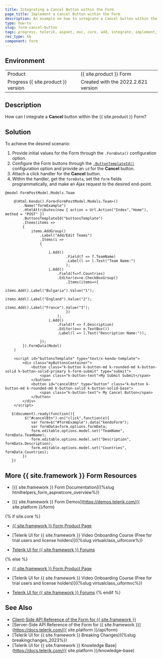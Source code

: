 ```yaml
---
title: Integrating a Cancel Button within the Form
page_title: Implement a Cancel Button within the Form
description: An example on how to integrate a Cancel button within the {{ site.product }} Form. Follow the steps in the Knowledge Base section of the {{ site.product }} components.
type: how-to
slug: form-cancel-button
tags: progress, telerik, aspnet, mvc, core, add, integrate, implement, form, cancel, button
res_type: kb
component: form
---
```


## Environment

<table>
 <tr>
  <td>Product</td>
  <td>{{ site.product }} Form</td>
 </tr>
 <tr>
  <td>Progress {{ site.product }} version</td>
  <td>Created with the 2022.2.621 version</td>
 </tr>
</table>

## Description

How can I integrate a **Cancel** button within the {{ site.product }} Form?

## Solution

To achieve the desired scenario: 

1. Provide initial values for the Form through the `.FormData()` configuration option.
1. Configure the Form buttons through the [`.ButtonTemplateId()`](https://docs.telerik.com/aspnet-core/api/kendo.mvc.ui.fluent/formbuilder#buttonstemplateidsystemstring) configuration option and provide an `id` for the **Cancel** button.
1. Attach a click handler for the **Cancel** button.
1. Within the handler, get the `formData`, set the `form` fields programmatically, and make an Ajax request to the desired end-point.

```Razor Form.cshtml
@model FormPostModel.Models.Team

    @(Html.Kendo().Form<FormPostModel.Models.Team>()
        .Name("formExample")
        .HtmlAttributes(new { action = Url.Action("Index","Home"), method = "POST" })
        .ButtonsTemplateId("buttonsTemplate")
        .Items(items =>
        {
            items.AddGroup()
                .Label("Add/Edit Teams")
                .Items(i =>
                {

                    i.Add()
                            .Field(f => f.TeamName)
                            .Label(l => l.Text("Team Name:")
                            );
                    i.Add()
                        .Field(f=>f.Countries)
                        .Editor(e=>e.CheckBoxGroup()
                            .Items(items=>{
                                items.Add().Label("Bulgaria").Value("1");
                                items.Add().Label("England").Value("2");
                                items.Add().Label("France").Value("3");
                            })
                        );
                    i.Add()
                        .Field(f => f.Description)
                        .Editor(e=> e.TextBox())
                        .Label(l => l.Text("Description Name:"));

                });
        }).FormData(Model)
    )
       
    <script id="buttonsTemplate" type="text/x-kendo-template">
        <div class="myButtonsContainer">
            <button class="k-button k-button-md k-rounded-md k-button-solid k-button-solid-primary k-form-submit" type="submit">
                <span class="k-button-text">My Submit Submit</span>
            </button>
            <button id="cancelBtn" type="button" class="k-button k-button-md k-rounded-md k-button-solid k-button-solid-base">
                <span class="k-button-text"> My Cancel Button</span>
            </button>
        </div>
    </script>

```
```JS script.js
   $(document).ready(function(){
         $("#cancelBtn").on("click",function(e){
            var form=$("#formExample").data("kendoForm");
            var formData=form.options.formData;
            form.editable.options.model.set("TeamName", formData.TeamName);
            form.editable.options.model.set("Description", formData.Description);
            form.editable.options.model.set("Countries", formData.Countries);
        })
   })
```

## More {{ site.framework }} Form Resources

* [{{ site.framework }} Form Documentation]({%slug htmlhelpers_form_aspnetcore_overview%})

* [{{ site.framework }} Form Demos](https://demos.telerik.com/{{ site.platform }}/form)

{% if site.core %}
* [{{ site.framework }} Form Product Page](https://www.telerik.com/aspnet-core-ui/form)

* [Telerik UI for {{ site.framework }} Video Onboarding Course (Free for trial users and license holders)]({%slug virtualclass_uiforcore%})

* [Telerik UI for {{ site.framework }} Forums](https://www.telerik.com/forums/aspnet-core-ui)

{% else %}
* [{{ site.framework }} Form Product Page](https://www.telerik.com/aspnet-mvc/form)

* [Telerik UI for {{ site.framework }} Video Onboarding Course (Free for trial users and license holders)]({%slug virtualclass_uiformvc%})

* [Telerik UI for {{ site.framework }} Forums](https://www.telerik.com/forums/aspnet-mvc)
{% endif %}

## See Also

* [Client-Side API Reference of the Form for {{ site.framework }}](https://docs.telerik.com/kendo-ui/api/javascript/ui/form)
* [Server-Side API Reference of the Form for {{ site.framework }}](https://docs.telerik.com/{{ site.platform }}/api/form)
* [Telerik UI for {{ site.framework }} Breaking Changes]({%slug breakingchanges_2023%})
* [Telerik UI for {{ site.framework }} Knowledge Base](https://docs.telerik.com/{{ site.platform }}/knowledge-base)
